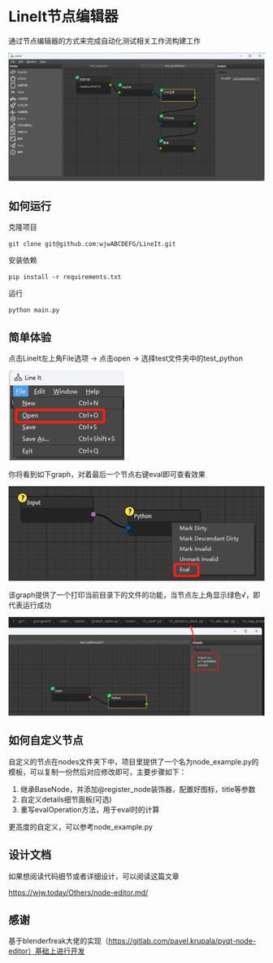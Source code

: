 # LineIt节点编辑器

通过节点编辑器的方式来完成自动化测试相关工作流构建工作

![image-20250401164524040](./README.assets/image-20250401164524040.png)



## 如何运行

克隆项目

`git clone git@github.com:wjwABCDEFG/LineIt.git`

安装依赖

`pip install -r requirements.txt`

运行

`python main.py`



## 简单体验

点击LineIt左上角File选项 -> 点击open -> 选择test文件夹中的test_python

 ![image-20250401174217467](./README.assets/image-20250401174217467.png)

你将看到如下graph，对着最后一个节点右键eval即可查看效果

![image-20250401174257712](./README.assets/image-20250401174257712.png)

该graph提供了一个打印当前目录下的文件的功能，当节点左上角显示绿色√，即代表运行成功

![image-20250401174550134](./README.assets/image-20250401174550134.png)



## 如何自定义节点

自定义的节点在nodes文件夹下中，项目里提供了一个名为node_example.py的模板，可以复制一份然后对应修改即可，主要步骤如下：

1. 继承BaseNode，并添加@register_node装饰器，配置好图标，title等参数
2. 自定义details细节面板(可选)
3. 重写evalOperation方法，用于eval时的计算

更高度的自定义，可以参考node_example.py



## 设计文档

如果想阅读代码细节或者详细设计，可以阅读这篇文章

https://wjw.today/Others/node-editor.md/



## 感谢

基于blenderfreak大佬的实现（https://gitlab.com/pavel.krupala/pyqt-node-editor）基础上进行开发

